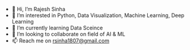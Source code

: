 - 👋 Hi, I’m Rajesh Sinha
- 👀 I’m interested in Python, Data Visualization, Machine Learning, Deep Learning
- 🌱 I’m currently learning Data Sceince
- 💞️ I’m looking to collaborate on field of AI & ML
- 📫 Reach me on rsinha1807@gmail.com

<!---
rajeshsinhaa/rajeshsinhaa is a ✨ special ✨ repository because its `README.md` (this file) appears on your GitHub profile.
You can click the Preview link to take a look at your changes.
--->
